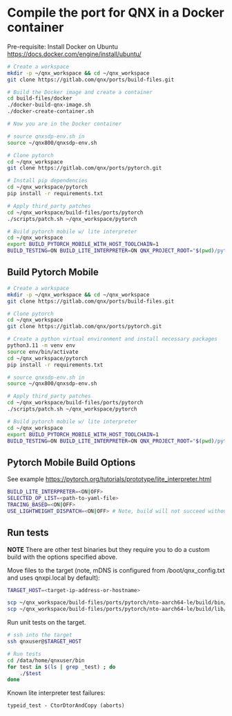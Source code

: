 # Compile the port for QNX in a Docker container

Pre-requisite: Install Docker on Ubuntu https://docs.docker.com/engine/install/ubuntu/
```bash
# Create a workspace
mkdir -p ~/qnx_workspace && cd ~/qnx_workspace
git clone https://gitlab.com/qnx/ports/build-files.git

# Build the Docker image and create a container
cd build-files/docker
./docker-build-qnx-image.sh
./docker-create-container.sh

# Now you are in the Docker container

# source qnxsdp-env.sh in
source ~/qnx800/qnxsdp-env.sh

# Clone pytorch
cd ~/qnx_workspace
git clone https://gitlab.com/qnx/ports/pytorch.git

# Install pip dependencies
cd ~/qnx_workspace/pytorch
pip install -r requirements.txt

# Apply third_party patches
cd ~/qnx_workspace/build-files/ports/pytorch
./scripts/patch.sh ~/qnx_workspace/pytorch

# Build pytorch mobile w/ lite interpreter
cd ~/qnx_workspace
export BUILD_PYTORCH_MOBILE_WITH_HOST_TOOLCHAIN=1
BUILD_TESTING=ON BUILD_LITE_INTERPRETER=ON QNX_PROJECT_ROOT="$(pwd)/pytorch" make -C build-files/ports/pytorch  install JLEVEL=$(nproc)
```

## Build Pytorch Mobile

```bash
# Create a workspace
mkdir -p ~/qnx_workspace && cd ~/qnx_workspace
git clone https://gitlab.com/qnx/ports/build-files.git

# Clone pytorch
cd ~/qnx_workspace
git clone https://gitlab.com/qnx/ports/pytorch.git

# Create a python virtual environment and install necessary packages
python3.11 -m venv env
source env/bin/activate
cd ~/qnx_workspace/pytorch
pip install -r requirements.txt

# source qnxsdp-env.sh in
source ~/qnx800/qnxsdp-env.sh

# Apply third_party patches
cd ~/qnx_workspace/build-files/ports/pytorch
./scripts/patch.sh ~/qnx_workspace/pytorch

# Build pytorch mobile w/ lite interpreter
cd ~/qnx_workspace
export BUILD_PYTORCH_MOBILE_WITH_HOST_TOOLCHAIN=1
BUILD_TESTING=ON BUILD_LITE_INTERPRETER=ON QNX_PROJECT_ROOT="$(pwd)/pytorch" make -C build-files/ports/pytorch  install JLEVEL=$(nproc)
```

## Pytorch Mobile Build Options
See example https://pytorch.org/tutorials/prototype/lite_interpreter.html
```bash
BUILD_LITE_INTERPRETER=<ON|OFF>
SELECTED_OP_LIST=<path-to-yaml-file>
TRACING_BASED=<ON|OFF>
USE_LIGHTWEIGHT_DISPATCH=<ON|OFF> # Note, build will not succeed without setting SELECTED_OP_LIST.
```

## Run tests

**NOTE** There are other test binaries but they require you to do a custom build with the options specified above.

Move files to the target (note, mDNS is configured from /boot/qnx_config.txt and
uses qnxpi.local by default):
```bash
TARGET_HOST=<target-ip-address-or-hostname>

scp ~/qnx_workspace/build-files/ports/pytorch/nto-aarch64-le/build/bin/*_test qnxuser@$TARGET_HOST:/data/home/qnxuser/bin
scp ~/qnx_workspace/build-files/ports/pytorch/nto-aarch64-le/build/lib/*.so qnxuser@$TARGET_HOST:/data/home/qnxuser/lib
```

Run unit tests on the target.

```bash
# ssh into the target
ssh qnxuser@$TARGET_HOST

# Run tests
cd /data/home/qnxuser/bin
for test in $(ls | grep _test) ; do
    ./$test
done
```

Known lite interpreter test failures:
```
typeid_test - CtorDtorAndCopy (aborts)
```
